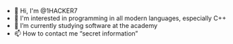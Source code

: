 - 👋 Hi, I'm @1HACKER7
- 👀 I'm interested in programming in all modern languages, especially C++
- 🌱 I’m currently studying software at the academy
- 📫 How to contact me “secret information”

<!---
1HACKER7/1HACKER7 is a ✨ special ✨ repository because its `README.md` (this file) appears on your GitHub profile.
You can click the Preview link to take a look at your changes.
--->
